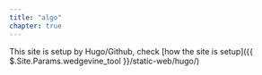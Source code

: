 ```yaml
---
title: "algo"
chapter: true
---
```


This site is setup by Hugo/Github, check [how the site is setup]({{ $.Site.Params.wedgevine_tool }}/static-web/hugo/)
